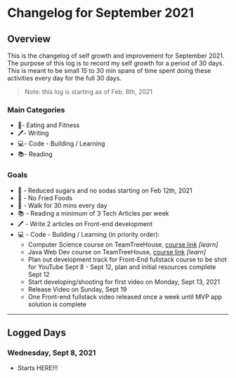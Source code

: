# Changelog for September 2021

## Overview

This is the changelog of self growth and improvement for September 2021. The purpose of this log is to record my self growth for a period of 30 days. This is meant to be small 15 to 30 min spans of time spent doing these activities every day for the full 30 days.

> Note: this log is starting as of Feb. 8th, 2021

### Main Categories

- 🍎- Eating and Fitness
- 🖊- Writing
- 💻- Code - Building / Learning
- 📚- Reading

### Goals

- 🍎 - Reduced sugars and no sodas starting on Feb 12th, 2021
- 🍎 - No Fried Foods
- 🍎 - Walk for 30 mins every day
- 📚 - Reading a minimum of 3 Tech Articles per week
- 🖊 - Write 2 articles on Front-end development
- 💻 - Code - Building / Learning (in priority order):
    - Computer Science course on TeamTreeHouse, [course link](https://teamtreehouse.com/tracks/algorithms-and-data-structures) _[learn]_
    - Java Web Dev course on TeamTreeHouse, [course link](https://teamtreehouse.com/tracks/java-web-development) _[learn]_
    - Plan out development track for Front-End fullstack course to be shot for YouTube Sept 8 - Sept 12, plan and initial resources complete Sept 12
    - Start developing/shooting for first video on Monday, Sept 13, 2021
    - Release Video on Sunday, Sept 19
    - One Front-end fullstack video released once a week until MVP app solution is complete

---

## Logged Days

### Wednesday, Sept 8, 2021

- Starts HERE!!!